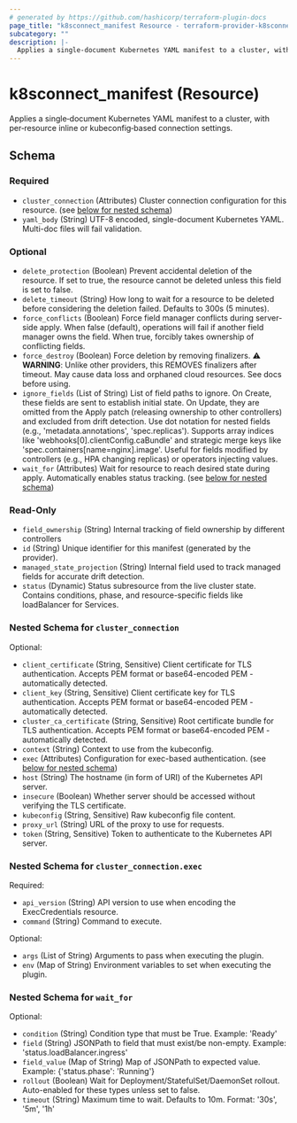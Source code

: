 ```yaml
---
# generated by https://github.com/hashicorp/terraform-plugin-docs
page_title: "k8sconnect_manifest Resource - terraform-provider-k8sconnect"
subcategory: ""
description: |-
  Applies a single‑document Kubernetes YAML manifest to a cluster, with per‑resource inline or kubeconfig‑based connection settings.
---
```


# k8sconnect_manifest (Resource)

Applies a single‑document Kubernetes YAML manifest to a cluster, with per‑resource inline or kubeconfig‑based connection settings.



<!-- schema generated by tfplugindocs -->
## Schema

### Required

- `cluster_connection` (Attributes) Cluster connection configuration for this resource. (see [below for nested schema](#nestedatt--cluster_connection))
- `yaml_body` (String) UTF-8 encoded, single-document Kubernetes YAML. Multi-doc files will fail validation.

### Optional

- `delete_protection` (Boolean) Prevent accidental deletion of the resource. If set to true, the resource cannot be deleted unless this field is set to false.
- `delete_timeout` (String) How long to wait for a resource to be deleted before considering the deletion failed. Defaults to 300s (5 minutes).
- `force_conflicts` (Boolean) Force field manager conflicts during server-side apply. When false (default), operations will fail if another field manager owns the field. When true, forcibly takes ownership of conflicting fields.
- `force_destroy` (Boolean) Force deletion by removing finalizers. ⚠️ **WARNING**: Unlike other providers, this REMOVES finalizers after timeout. May cause data loss and orphaned cloud resources. See docs before using.
- `ignore_fields` (List of String) List of field paths to ignore. On Create, these fields are sent to establish initial state. On Update, they are omitted from the Apply patch (releasing ownership to other controllers) and excluded from drift detection. Use dot notation for nested fields (e.g., 'metadata.annotations', 'spec.replicas'). Supports array indices like 'webhooks[0].clientConfig.caBundle' and strategic merge keys like 'spec.containers[name=nginx].image'. Useful for fields modified by controllers (e.g., HPA changing replicas) or operators injecting values.
- `wait_for` (Attributes) Wait for resource to reach desired state during apply. Automatically enables status tracking. (see [below for nested schema](#nestedatt--wait_for))

### Read-Only

- `field_ownership` (String) Internal tracking of field ownership by different controllers
- `id` (String) Unique identifier for this manifest (generated by the provider).
- `managed_state_projection` (String) Internal field used to track managed fields for accurate drift detection.
- `status` (Dynamic) Status subresource from the live cluster state. Contains conditions, phase, and resource-specific fields like loadBalancer for Services.

<a id="nestedatt--cluster_connection"></a>
### Nested Schema for `cluster_connection`

Optional:

- `client_certificate` (String, Sensitive) Client certificate for TLS authentication. Accepts PEM format or base64-encoded PEM - automatically detected.
- `client_key` (String, Sensitive) Client certificate key for TLS authentication. Accepts PEM format or base64-encoded PEM - automatically detected.
- `cluster_ca_certificate` (String, Sensitive) Root certificate bundle for TLS authentication. Accepts PEM format or base64-encoded PEM - automatically detected.
- `context` (String) Context to use from the kubeconfig.
- `exec` (Attributes) Configuration for exec-based authentication. (see [below for nested schema](#nestedatt--cluster_connection--exec))
- `host` (String) The hostname (in form of URI) of the Kubernetes API server.
- `insecure` (Boolean) Whether server should be accessed without verifying the TLS certificate.
- `kubeconfig` (String, Sensitive) Raw kubeconfig file content.
- `proxy_url` (String) URL of the proxy to use for requests.
- `token` (String, Sensitive) Token to authenticate to the Kubernetes API server.

<a id="nestedatt--cluster_connection--exec"></a>
### Nested Schema for `cluster_connection.exec`

Required:

- `api_version` (String) API version to use when encoding the ExecCredentials resource.
- `command` (String) Command to execute.

Optional:

- `args` (List of String) Arguments to pass when executing the plugin.
- `env` (Map of String) Environment variables to set when executing the plugin.



<a id="nestedatt--wait_for"></a>
### Nested Schema for `wait_for`

Optional:

- `condition` (String) Condition type that must be True. Example: 'Ready'
- `field` (String) JSONPath to field that must exist/be non-empty. Example: 'status.loadBalancer.ingress'
- `field_value` (Map of String) Map of JSONPath to expected value. Example: {'status.phase': 'Running'}
- `rollout` (Boolean) Wait for Deployment/StatefulSet/DaemonSet rollout. Auto-enabled for these types unless set to false.
- `timeout` (String) Maximum time to wait. Defaults to 10m. Format: '30s', '5m', '1h'
